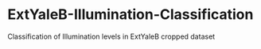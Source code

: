 # ExtYaleB-Illumination-Classification
Classification of Illumination levels in ExtYaleB cropped dataset
